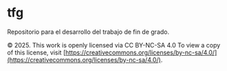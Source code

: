 # tfg
Repositorio para el desarrollo del trabajo de fin de grado.

© 2025. This work is openly licensed via CC BY-NC-SA 4.0
To view a copy of this license, visit [https://creativecommons.org/licenses/by-nc-sa/4.0/](https://creativecommons.org/licenses/by-nc-sa/4.0/).
